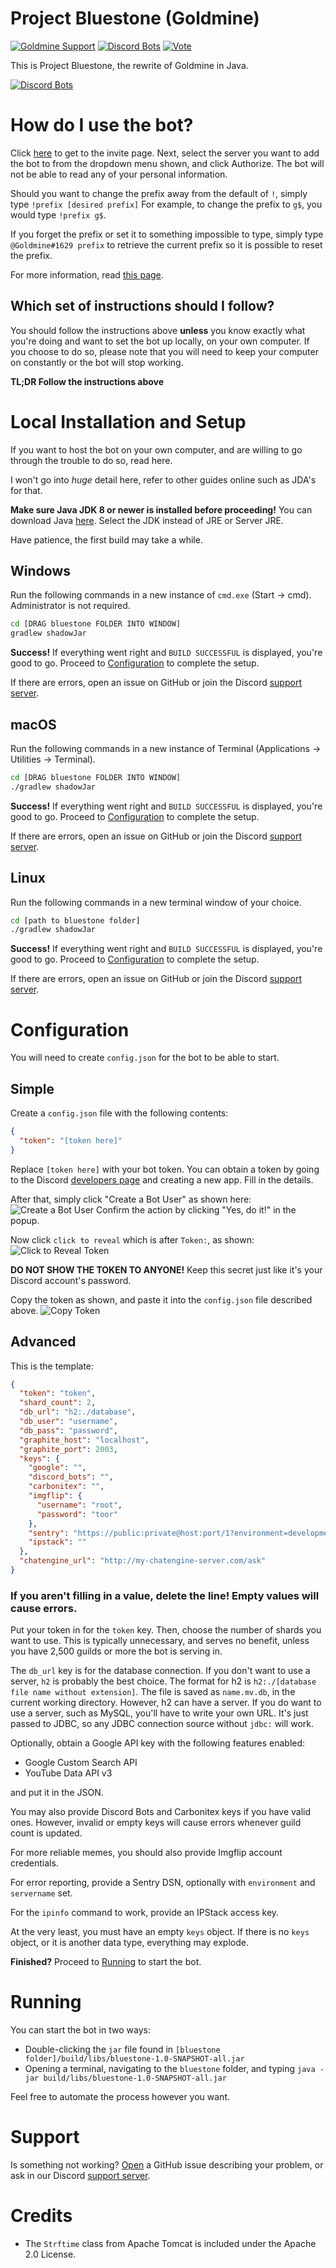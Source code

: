 # Project Bluestone (Goldmine)
<a href="https://discord.gg/sYkwfxA"><img src="https://discordapp.com/api/guilds/239772188649979904/widget.png" alt="Goldmine Support"></a> <a href="https://discordbots.org/bot/goldmine"><img src="https://discordbots.org/api/widget/owner/239775420470394897.svg" alt="Discord Bots"></a> <a href="https://discordbots.org/bot/goldmine/vote"><img src="https://discordbots.org/api/widget/upvotes/239775420470394897.svg?noavatar=true" alt="Vote"></a>

This is Project Bluestone, the rewrite of Goldmine in Java.

<a href="https://discordbots.org/bot/goldmine"><img src="https://discordbots.org/api/widget/239775420470394897.svg?usernamecolor=FF7619&topcolor=000000&middlecolor=161616&datacolor=E0E0E0&highlightcolor=000000" alt="Discord Bots"></a>

# How do I use the bot?
Click [here](https://discordapp.com/oauth2/authorize?client_id=239775420470394897&scope=bot&permissions=473295957) to get to the invite page.
Next, select the server you want to add the bot to from the dropdown menu shown, and click Authorize. The bot will not be able to read any of your personal information.

Should you want to change the prefix away from the default of `!`, simply type `!prefix [desired prefix]` For example, to change the prefix to `g$`, you would type `!prefix g$`.

If you forget the prefix or set it to something impossible to type, simply type `@Goldmine#1629 prefix` to retrieve the current prefix so it is possible to reset the prefix.

For more information, read [this page](https://khronodragon.com/goldmine/adding).

## Which set of instructions should I follow?
You should follow the instructions above **unless** you know exactly what you're doing and want to set the bot up locally, on your own computer. 
If you choose to do so, please note that you will need to keep your computer on constantly or the bot will stop working.

**TL;DR Follow the instructions above**

# Local Installation and Setup
If you want to host the bot on your own computer, and are willing to go through the trouble to do so, read here.

I won't go into *huge* detail here, refer to other guides online such as JDA's for that.

**Make sure Java JDK 8 or newer is installed before proceeding!**
You can download Java [here](http://www.oracle.com/technetwork/java/javase/downloads/index.html).
Select the JDK instead of JRE or Server JRE.

Have patience, the first build may take a while.

## Windows
Run the following commands in a new instance of `cmd.exe` (Start -> cmd). Administrator is not required.
```bat
cd [DRAG bluestone FOLDER INTO WINDOW]
gradlew shadowJar
```
**Success!**
If everything went right and `BUILD SUCCESSFUL` is displayed, you're good to go.
Proceed to [Configuration](#configuration) to complete the setup.

If there are errors, open an issue on GitHub or join the Discord [support server](https://discord.gg/sYkwfxA).

## macOS
Run the following commands in a new instance of Terminal (Applications -> Utilities -> Terminal).
```bash
cd [DRAG bluestone FOLDER INTO WINDOW]
./gradlew shadowJar
```
**Success!**
If everything went right and `BUILD SUCCESSFUL` is displayed, you're good to go.
Proceed to [Configuration](#configuration) to complete the setup.

If there are errors, open an issue on GitHub or join the Discord [support server](https://discord.gg/sYkwfxA).

## Linux
Run the following commands in a new terminal window of your choice.
```bash
cd [path to bluestone folder]
./gradlew shadowJar
```
**Success!**
If everything went right and `BUILD SUCCESSFUL` is displayed, you're good to go.
Proceed to [Configuration](#configuration) to complete the setup.

If there are errors, open an issue on GitHub or join the Discord [support server](https://discord.gg/sYkwfxA).

# Configuration
You will need to create `config.json` for the bot to be able to start.

## Simple
Create a `config.json` file with the following contents:
```json
{
  "token": "[token here]"
}
```

Replace `[token here]` with your bot token.
You can obtain a token by going to the Discord [developers page](https://discordapp.com/developers/applications/me) and creating a new app. Fill in the details.

After that, simply click "Create a Bot User" as shown here: ![Create a Bot User](https://user-images.githubusercontent.com/7930239/36882728-66599c4e-1d8a-11e8-969c-e9904aac2268.png)
Confirm the action by clicking "Yes, do it!" in the popup.

Now click `click to reveal` which is after `Token:`, as shown: ![Click to Reveal Token](https://user-images.githubusercontent.com/7930239/36882771-b4e0fe3e-1d8a-11e8-9232-21bbfe34befc.png)

**DO NOT SHOW THE TOKEN TO __ANYONE__!** Keep this secret just like it's your Discord account's password.

Copy the token as shown, and paste it into the `config.json` file described above. ![Copy Token](https://user-images.githubusercontent.com/7930239/36882814-fb2eccae-1d8a-11e8-830c-a5d568aba1ed.png)

## Advanced
This is the template:
```json
{
  "token": "token",
  "shard_count": 2,
  "db_url": "h2:./database",
  "db_user": "username",
  "db_pass": "password",
  "graphite_host": "localhost",
  "graphite_port": 2003,
  "keys": {
    "google": "",
    "discord_bots": "",
    "carbonitex": "",
    "imgflip": {
      "username": "root",
      "password": "toor"
    },
    "sentry": "https://public:private@host:port/1?environment=development&servername=laptop1",
    "ipstack": ""
  },
  "chatengine_url": "http://my-chatengine-server.com/ask"
}
```
### If you aren't filling in a value, **delete the line**! Empty values will cause errors.

Put your token in for the `token` key.
Then, choose the number of shards you want to use.
This is typically unnecessary, and serves no benefit,
unless you have 2,500 guilds or more the bot is serving in.

The `db_url` key is for the database connection.
If you don't want to use a server, `h2` is probably the best choice.
The format for h2 is `h2:./[database file name without extension]`.
The file is saved as `name.mv.db`, in the current working directory.
However, h2 can have a server.
If you do want to use a server, such as MySQL, you'll have to write your own URL.
It's just passed to JDBC, so any JDBC connection source without `jdbc:` will work.

Optionally, obtain a Google API key with the following features enabled:
 - Google Custom Search API
 - YouTube Data API v3

and put it in the JSON.

You may also provide Discord Bots and Carbonitex keys if you have valid ones.
However, invalid or empty keys will cause errors
whenever guild count is updated.

For more reliable memes, you should also provide Imgflip account credentials.

For error reporting, provide a Sentry DSN, optionally with `environment` and `servername` set.

For the `ipinfo` command to work, provide an IPStack access key.

At the very least, you must have an empty `keys` object.
If there is no `keys` object, or it is another data type, everything may explode.

**Finished?** Proceed to [Running](#running) to start the bot.

# Running
You can start the bot in two ways:
  - Double-clicking the `jar` file found in `[bluestone folder]/build/libs/bluestone-1.0-SNAPSHOT-all.jar`
  - Opening a terminal, navigating to the `bluestone` folder, and typing `java -jar build/libs/bluestone-1.0-SNAPSHOT-all.jar`

Feel free to automate the process however you want.

# Support
Is something not working?
[Open](https://github.com/kdrag0n/bluestone/issues/new) a GitHub issue describing your problem, or ask in our Discord [support server](https://discord.gg/sYkwfxA).

# Credits
 - The `Strftime` class from Apache Tomcat is included under the Apache 2.0 License.

